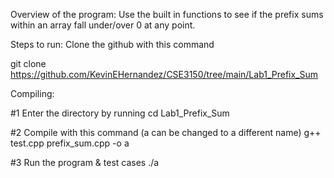 Overview of the program: Use the built in functions to see if the prefix sums within an array fall under/over 0 at any point.

Steps to run:
Clone the github with this command

git clone https://github.com/KevinEHernandez/CSE3150/tree/main/Lab1_Prefix_Sum


Compiling:

#1 Enter the directory by running
cd Lab1_Prefix_Sum

#2 Compile with this command (a can be changed to a different name)
g++ test.cpp prefix_sum.cpp -o a

#3 Run the program & test cases
./a
